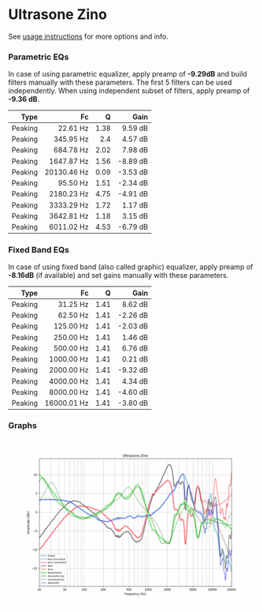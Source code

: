 # Ultrasone Zino
See [usage instructions](https://github.com/jaakkopasanen/AutoEq#usage) for more options and info.

### Parametric EQs
In case of using parametric equalizer, apply preamp of **-9.29dB** and build filters manually
with these parameters. The first 5 filters can be used independently.
When using independent subset of filters, apply preamp of **-9.36 dB**.

| Type    | Fc          |    Q | Gain     |
|--------:|------------:|-----:|---------:|
| Peaking | 22.61 Hz    | 1.38 | 9.59 dB  |
| Peaking | 345.95 Hz   | 2.4  | 4.57 dB  |
| Peaking | 684.78 Hz   | 2.02 | 7.98 dB  |
| Peaking | 1647.87 Hz  | 1.56 | -8.89 dB |
| Peaking | 20130.46 Hz | 0.09 | -3.53 dB |
| Peaking | 95.50 Hz    | 1.51 | -2.34 dB |
| Peaking | 2180.23 Hz  | 4.75 | -4.91 dB |
| Peaking | 3333.29 Hz  | 1.72 | 1.17 dB  |
| Peaking | 3642.81 Hz  | 1.18 | 3.15 dB  |
| Peaking | 6011.02 Hz  | 4.53 | -6.79 dB |

### Fixed Band EQs
In case of using fixed band (also called graphic) equalizer, apply preamp of **-8.16dB**
(if available) and set gains manually with these parameters.

| Type    | Fc          |    Q | Gain     |
|--------:|------------:|-----:|---------:|
| Peaking | 31.25 Hz    | 1.41 | 8.62 dB  |
| Peaking | 62.50 Hz    | 1.41 | -2.26 dB |
| Peaking | 125.00 Hz   | 1.41 | -2.03 dB |
| Peaking | 250.00 Hz   | 1.41 | 1.46 dB  |
| Peaking | 500.00 Hz   | 1.41 | 6.76 dB  |
| Peaking | 1000.00 Hz  | 1.41 | 0.21 dB  |
| Peaking | 2000.00 Hz  | 1.41 | -9.32 dB |
| Peaking | 4000.00 Hz  | 1.41 | 4.34 dB  |
| Peaking | 8000.00 Hz  | 1.41 | -4.60 dB |
| Peaking | 16000.01 Hz | 1.41 | -3.80 dB |

### Graphs
![](./Ultrasone%20Zino.png)